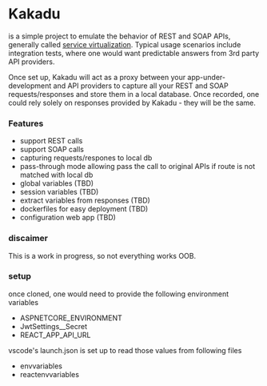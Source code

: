 # Kakadu 
is a simple project to emulate the behavior of REST and SOAP APIs, generally called [service virtualization](https://en.wikipedia.org/wiki/Service_virtualization). Typical usage scenarios include integration tests, where one would want predictable answers from 3rd party API providers. 

Once set up, Kakadu will act as a proxy between your app-under-development and API providers to capture all your REST and SOAP requests/responses and store them in a local database. Once recorded, one could rely solely on responses provided by Kakadu - they will be the same.

### Features
 - support REST calls
 - support SOAP calls
 - capturing requests/respones to local db
 - pass-through mode allowing pass the call to original APIs if route is not matched with local db
 - global variables (TBD)
 - session variables (TBD)
 - extract variables from responses (TBD)
 - dockerfiles for easy deployment (TBD)
 - configuration web app (TBD)

### discaimer
This is a work in progress, so not everything works OOB.

### setup
once cloned, one would need to provide the following environment variables
 - ASPNETCORE_ENVIRONMENT
 - JwtSettings__Secret
 - REACT_APP_API_URL

vscode's launch.json is set up to read those values from following files
 - envvariables
 - reactenvvariables